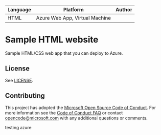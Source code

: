 | Language | Platform | Author |
| -------- | --------|--------|
| HTML |  Azure Web App, Virtual Machine| |

# Sample HTML website 

Sample HTML/CSS web app that you can deploy to Azure. 

## License

See [LICENSE](LICENSE).

## Contributing
This project has adopted the [Microsoft Open Source Code of Conduct](https://opensource.microsoft.com/codeofconduct/).
For more information see the [Code of Conduct FAQ](https://opensource.microsoft.com/codeofconduct/faq/) or
contact [opencode@microsoft.com](mailto:opencode@microsoft.com) with any additional questions or comments.

testing azure

